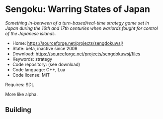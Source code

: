# Sengoku: Warring States of Japan

_Something in-between of a turn-based/real-time strategy game set in Japan during the 16th and 17th centuries when warlords fought for control of the Japanese islands._

- Home: https://sourceforge.net/projects/sengdokuwsj/
- State: beta, inactive since 2008
- Download: https://sourceforge.net/projects/sengdokuwsj/files
- Keywords: strategy
- Code repository: (see download)
- Code language: C++, Lua
- Code license: MIT

Requires: SDL

More like alpha.

## Building

